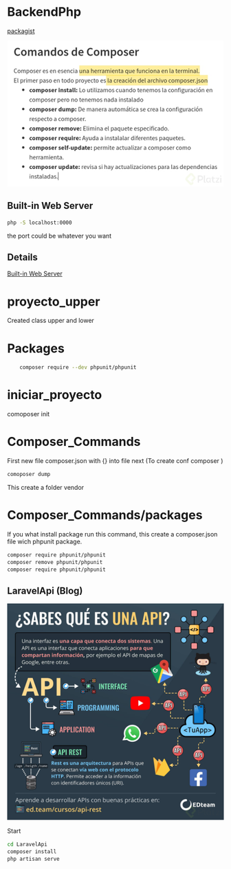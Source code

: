 # BackendPhp
[packagist](https://packagist.org/)

![Commands](img/composer_commands.png)

## Built-in Web Server

```bash
php -S localhost:0000
```
the port could be whatever you want

## Details

[Built-in Web Server](https://www.arsys.es/blog/programacion/servidor-web-integrado-php) 

# proyecto_upper
Created class upper and lower

# Packages
```bash
    composer require --dev phpunit/phpunit
```

# iniciar_proyecto
comoposer init

# Composer_Commands
First new file composer.json with {} into file
next (To create conf composer )
```bash
comoposer dump 

```
This create a folder vendor 
# Composer_Commands/packages
If you what install package run this command, this create a composer.json file wich phpunit package.
```bash
composer require phpunit/phpunit
composer remove phpunit/phpunit
composer require phpunit/phpunit
```
## LaravelApi (Blog)

![api](img/what-is-api.png)

Start
```bash
cd LaravelApi
composer install
php artisan serve

```

